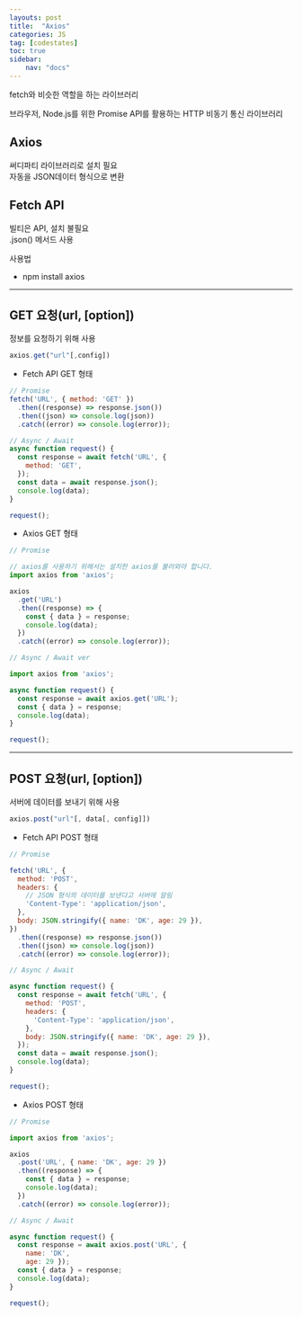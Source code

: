 ```yaml
---
layouts: post
title:  "Axios"
categories: JS
tag: [codestates]
toc: true
sidebar:
    nav: "docs"
---
```


fetch와 비슷한 역할을 하는 라이브러리

브라우저, Node.js를 위한 Promise API를 활용하는 HTTP 비동기 통신 라이브러리

## Axios

써디파티 라이브러리로 설치 필요<br/>
자동을 JSON데이터 형식으로 변환

## Fetch API

빌티은 API, 설치 불필요<br/>
.json() 메서드 사용


사용법

- npm install axios


---


## GET 요청(url, [option])

정보를 요청하기 위해 사용
```js
axios.get("url"[,config])
```

- Fetch API GET 형태

```js
// Promise
fetch('URL', { method: 'GET' })
  .then((response) => response.json())
  .then((json) => console.log(json))
  .catch((error) => console.log(error));
```
```js
// Async / Await
async function request() {
  const response = await fetch('URL', {
    method: 'GET',
  });
  const data = await response.json();
  console.log(data);
}

request();
```

- Axios GET 형태

```js
// Promise

// axios를 사용하기 위해서는 설치한 axios를 불러와야 합니다.
import axios from 'axios';

axios
  .get('URL')
  .then((response) => {
    const { data } = response;
    console.log(data);
  })
  .catch((error) => console.log(error));
```
```js
// Async / Await ver

import axios from 'axios';

async function request() {
  const response = await axios.get('URL');
  const { data } = response;
  console.log(data);
}

request();
```


---


## POST 요청(url, [option])

서버에 데이터를 보내기 위해 사용
```js
axios.post("url"[, data[, config]])
```

- Fetch API POST 형태

```js
// Promise

fetch('URL', {
  method: 'POST',
  headers: {
    // JSON 형식의 데이터를 보낸다고 서버에 알림
    'Content-Type': 'application/json',
  },
  body: JSON.stringify({ name: 'DK', age: 29 }),
})
  .then((response) => response.json())
  .then((json) => console.log(json))
  .catch((error) => console.log(error));
```
```js
// Async / Await

async function request() {
  const response = await fetch('URL', {
    method: 'POST',
    headers: {
      'Content-Type': 'application/json',
    },
    body: JSON.stringify({ name: 'DK', age: 29 }),
  });
  const data = await response.json();
  console.log(data);
}

request();
```

- Axios POST 형태

```js
// Promise

import axios from 'axios';

axios
  .post('URL', { name: 'DK', age: 29 })
  .then((response) => {
    const { data } = response;
    console.log(data);
  })
  .catch((error) => console.log(error));
```
```js
// Async / Await

async function request() {
  const response = await axios.post('URL', {
    name: 'DK', 
    age: 29 });
  const { data } = response;
  console.log(data);
}

request();
```